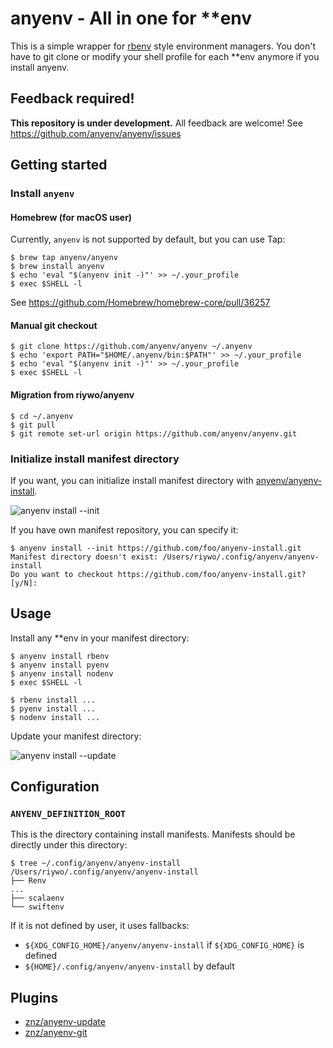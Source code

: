 # anyenv - All in one for \*\*env

This is a simple wrapper for [rbenv](https://github.com/rbenv/rbenv) style environment managers. You don't have to git clone or modify your shell profile for each \*\*env anymore if you install anyenv.

## Feedback required!

**This repository is under development.** All feedback are welcome! See https://github.com/anyenv/anyenv/issues

## Getting started

### Install `anyenv`

#### Homebrew (for macOS user)
Currently, `anyenv` is not supported by default, but you can use Tap:

```
$ brew tap anyenv/anyenv
$ brew install anyenv
$ echo 'eval "$(anyenv init -)"' >> ~/.your_profile
$ exec $SHELL -l
```

See https://github.com/Homebrew/homebrew-core/pull/36257

#### Manual git checkout

```
$ git clone https://github.com/anyenv/anyenv ~/.anyenv
$ echo 'export PATH="$HOME/.anyenv/bin:$PATH"' >> ~/.your_profile
$ echo 'eval "$(anyenv init -)"' >> ~/.your_profile
$ exec $SHELL -l
```

#### Migration from riywo/anyenv

```
$ cd ~/.anyenv
$ git pull
$ git remote set-url origin https://github.com/anyenv/anyenv.git
```

### Initialize install manifest directory

If you want, you can initialize install manifest directory with [anyenv/anyenv-install](https://github.com/anyenv/anyenv-install).

![anyenv install --init](https://anyenv.github.io/assets/img/demo/install-init.gif)

If you have own manifest repository, you can specify it:

```
$ anyenv install --init https://github.com/foo/anyenv-install.git
Manifest directory doesn't exist: /Users/riywo/.config/anyenv/anyenv-install
Do you want to checkout https://github.com/foo/anyenv-install.git? [y/N]:
```

## Usage

Install any **env in your manifest directory:

```
$ anyenv install rbenv
$ anyenv install pyenv
$ anyenv install nodenv
$ exec $SHELL -l

$ rbenv install ...
$ pyenv install ...
$ nodenv install ...
```

Update your manifest directory:

![anyenv install --update](https://anyenv.github.io/assets/img/demo/install-update.gif)

## Configuration

### `ANYENV_DEFINITION_ROOT`
This is the directory containing install manifests. Manifests should be directly under this directory:

```
$ tree ~/.config/anyenv/anyenv-install
/Users/riywo/.config/anyenv/anyenv-install
├── Renv
...
├── scalaenv
└── swiftenv
```

If it is not defined by user, it uses fallbacks:

- `${XDG_CONFIG_HOME}/anyenv/anyenv-install` if `${XDG_CONFIG_HOME}` is defined
- `${HOME}/.config/anyenv/anyenv-install` by default

## Plugins

- [znz/anyenv-update](https://github.com/znz/anyenv-update)
- [znz/anyenv-git](https://github.com/znz/anyenv-git)

